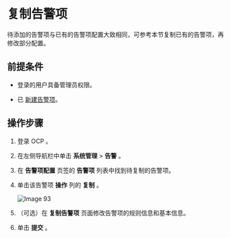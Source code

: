 复制告警项
==========================

待添加的告警项与已有的告警项配置大致相同，可参考本节复制已有的告警项，再修改部分配置。

前提条件
-------------------------

* 登录的用户具备管理员权限。

* 已 [新建告警项](2.create-an-alarm-item-1.md)。

操作步骤
-------------------------

1. 登录 OCP 。

2. 在左侧导航栏中单击 **系统管理** \> **告警** 。

3. 在 **告警项配置** 页签的 **告警项** 列表中找到待复制的告警项。

4. 单击该告警项 **操作** 列的 **复制** 。

   ![Image 93](https://help-static-aliyun-doc.aliyuncs.com/assets/img/zh-CN/5953368461/p421732.png)

5. （可选）在 **复制告警项** 页面修改告警项的规则信息和基本信息。

6. 单击 **提交** 。
